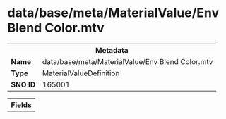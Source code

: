 <h1>data/base/meta/MaterialValue/Env Blend Color.mtv</h1><table><tr><th colspan="100%">Metadata</th></tr><tr><td><b>Name</b></td><td>data/base/meta/MaterialValue/Env Blend Color.mtv</td></tr><tr><td><b>Type</b></td><td>MaterialValueDefinition</td></tr><tr><td><b>SNO ID</b></td><td>165001</td></tr></table>

<table><tr><th colspan="100%">Fields</th></tr></table>

